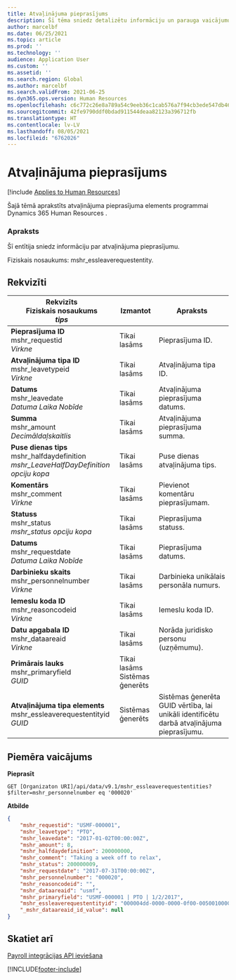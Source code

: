 ```yaml
---
title: Atvaļinājuma pieprasījums
description: Šī tēma sniedz detalizētu informāciju un parauga vaicājumu atvaļinājuma pieprasījums elementam programmā Dynamics 365 Human Resources.
author: marcelbf
ms.date: 06/25/2021
ms.topic: article
ms.prod: ''
ms.technology: ''
audience: Application User
ms.custom: ''
ms.assetid: ''
ms.search.region: Global
ms.author: marcelbf
ms.search.validFrom: 2021-06-25
ms.dyn365.ops.version: Human Resources
ms.openlocfilehash: c6c772c26e8a789a54c9eeb36c1cab576a7f94cb3ede547db46fe18a2e89c8ce
ms.sourcegitcommit: 42fe9790ddf0bdad911544deaa82123a396712fb
ms.translationtype: HT
ms.contentlocale: lv-LV
ms.lasthandoff: 08/05/2021
ms.locfileid: "6762026"
---
```

# <a name="leave-request"></a>Atvaļinājuma pieprasījums

[!include [Applies to Human Resources](../includes/applies-to-hr.md)]

Šajā tēmā aprakstīts atvaļinājuma pieprasījuma elements programmai Dynamics 365 Human Resources .

### <a name="description"></a>Apraksts

Šī entītija sniedz informāciju par atvaļinājuma pieprasījumu.

Fiziskais nosaukums: mshr_essleaverequestentity.

## <a name="properties"></a>Rekvizīti

| Rekvizīts</br>**Fiziskais nosaukums**</br>**_tips_** | Izmantot | Apraksts |
| --- | --- | --- |
| **Pieprasījuma ID**</br>mshr_requestid</br>*Virkne* | Tikai lasāms | Pieprasījuma ID. |
| **Atvaļinājuma tipa ID**</br>mshr_leavetypeid</br>*Virkne* | Tikai lasāms | Atvaļinājuma tipa ID. |
| **Datums**</br>mshr_leavedate</br>*Datuma Laika Nobīde* | Tikai lasāms | Atvaļinājuma pieprasījuma datums. |
| **Summa**</br>mshr_amount</br>*Decimāldaļskaitlis* | Tikai lasāms | Atvaļinājuma pieprasījuma summa. |
| **Puse dienas tips**</br>mshr_halfdaydefinition</br>*mshr_LeaveHalfDayDefinition opciju kopa* | Tikai lasāms | Puse dienas atvaļinājuma tips. |
| **Komentārs**</br>mshr_comment</br>*Virkne* | Tikai lasāms | Pievienot komentāru pieprasījumam. |
| **Statuss**</br>mshr_status</br>*mshr_status opciju kopa* | Tikai lasāms | Pieprasījuma statuss. |
| **Datums**</br>mshr_requestdate</br>*Datuma Laika Nobīde* | Tikai lasāms | Pieprasījuma datums. |
| **Darbinieku skaits**</br>mshr_personnelnumber</br>*Virkne* | Tikai lasāms | Darbinieka unikālais personāla numurs. |
| **Iemeslu koda ID**</br>mshr_reasoncodeid</br>*Virkne* | Tikai lasāms | Iemeslu koda ID. |
| **Datu apgabala ID**</br>mshr_dataareaid</br>*Virkne* | Tikai lasāms | Norāda juridisko personu (uzņēmumu). |
| **Primārais lauks**</br>mshr_primaryfield</br>*GUID* | Tikai lasāms</br>Sistēmas ģenerēts | |
| **Atvaļinājuma tipa elements**</br>mshr_essleaverequestentityid</br>*GUID* | Sistēmas ģenerēts | Sistēmas ģenerēta GUID vērtība, lai unikāli identificētu darbā atvaļinājuma pieprasījumu. |

## <a name="example-query"></a>Piemēra vaicājums

**Pieprasīt**

```http
GET [Organizaton URI]/api/data/v9.1/mshr_essleaverequestentities?$filter=mshr_personnelnumber eq '000020'
```

**Atbilde**

```json
{
    "mshr_requestid": "USMF-000001",
    "mshr_leavetype": "PTO",
    "mshr_leavedate": "2017-01-02T00:00:00Z",
    "mshr_amount": 8,
    "mshr_halfdaydefinition": 200000000,
    "mshr_comment": "Taking a week off to relax",
    "mshr_status": 200000009,
    "mshr_requestdate": "2017-07-31T00:00:00Z",
    "mshr_personnelnumber": "000020",
    "mshr_reasoncodeid": "",
    "mshr_dataareaid": "usmf",
    "mshr_primaryfield": "USMF-000001 | PTO | 1/2/2017",
    "mshr_essleaverequestentityid": "000004dd-0000-0000-0f00-005001000000",
    "_mshr_dataareaid_id_value": null
}
```

## <a name="see-also"></a>Skatiet arī

[Payroll integrācijas API ieviešana](hr-admin-integration-payroll-api-introduction.md)

[!INCLUDE[footer-include](../includes/footer-banner.md)]
